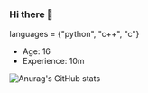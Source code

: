 ### Hi there 👋
languages = {"python", "c++", "c"}
- Age: 16
- Experience: 10m

![Anurag's GitHub stats](https://github-readme-stats.vercel.app/api?username=ortanaV2&theme=dark&show_icons=true)
